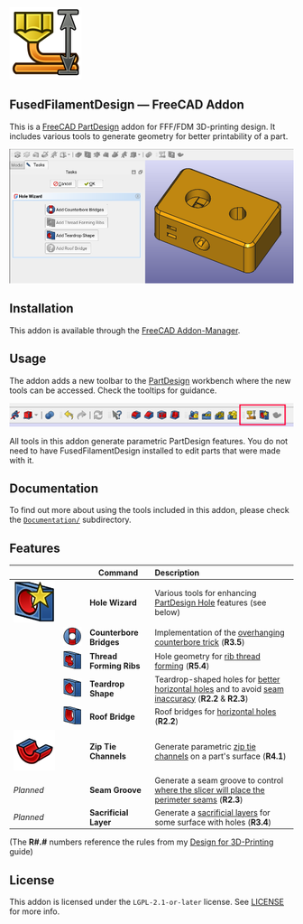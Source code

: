 ![FusedFilamentDesign Logo](./Resources/icons/ffDesign_Logo.svg)
## FusedFilamentDesign — FreeCAD Addon

This is a [FreeCAD PartDesign][fc-partdesign] addon for FFF/FDM 3D-printing design.  It includes various tools to generate geometry for better printability of a part.

![A demo screenshot of the Hole Wizard in action](./Resources/splash.png)

## Installation
This addon is available through the [FreeCAD Addon-Manager](https://wiki.freecad.org/Std_AddonMgr).

## Usage
The addon adds a new toolbar to the [PartDesign][fc-partdesign] workbench where the new tools can be accessed.  Check the tooltips for guidance.

![Screenshot of the FusedFilamentDesign toolbar](./Resources/toolbar.png)

All tools in this addon generate parametric PartDesign features.  You do not need to have FusedFilamentDesign installed to edit parts that were made with it.

## Documentation
To find out more about using the tools included in this addon, please check the [`Documentation/`](./Documentation/README.md) subdirectory.

## Features
| | | Command | Description |
|---|---|---|:---|
| ![ffDesign_HoleWizard](./Resources/icons/ffDesign_HoleWizard.svg) | | **Hole Wizard** | Various tools for enhancing [PartDesign Hole][fc-hole] features (see below) |
| | ![ffDesign_CounterboreBridges](./Resources/icons/ffDesign_CounterboreBridges.svg) | **Counterbore Bridges** | Implementation of the [overhanging counterbore trick][df3dp-counterbore] (**R3.5**) |
| | ![ffDesign_RibThreads](./Resources/icons/ffDesign_RibThreads.svg) | **Thread Forming Ribs** | Hole geometry for [rib thread forming][df3dp-ribthreads] (**R5.4**) |
| | ![ffDesign_Teardrop](./Resources/icons/ffDesign_Teardrop.svg) | **Teardrop Shape** | Teardrop-shaped holes for [better horizontal holes][df3dp-horizontal-holes] and to avoid [seam inaccuracy][df3dp-seam] (**R2.2** & **R2.3**) |
| | ![ffDesign_RoofBridge](./Resources/icons/ffDesign_RoofBridge.svg) | **Roof Bridge** | Roof bridges for [horizontal holes][df3dp-horizontal-holes] (**R2.2**) |
| ![ffDesign_ZipTieChannels](./Resources/icons/ffDesign_ZipTieChannels.svg) | | **Zip Tie Channels** | Generate parametric [zip tie channels][df3dp-zip-ties] on a part's surface (**R4.1**) |
| _Planned_ | | **Seam Groove** | Generate a seam groove to control [where the slicer will place the perimeter seams][df3dp-seam] (**R2.3**)|
| _Planned_ | | **Sacrificial Layer** | Generate a [sacrificial layers][df3dp-sacrificial] for some surface with holes (**R3.4**) |

(The **R#.#** numbers reference the rules from my [Design for 3D-Printing][df3dp-main] guide)

## License
This addon is licensed under the `LGPL-2.1-or-later` license.  See [LICENSE](./LICENSE) for more info.

[fc-partdesign]: https://wiki.freecad.org/PartDesign_Workbench
[fc-hole]: https://wiki.freecad.org/PartDesign_Hole
[fc-additional-workbenches]: https://wiki.freecad.org/How_to_install_additional_workbenches
[df3dp-main]: https://blog.rahix.de/design-for-3d-printing/
[df3dp-counterbore]: https://blog.rahix.de/design-for-3d-printing/#the-overhanging-counterbore-trick
[df3dp-ribthreads]: https://blog.rahix.de/design-for-3d-printing/#rib-thread-forming
[df3dp-horizontal-holes]: https://blog.rahix.de/design-for-3d-printing/#horizontal-holes
[df3dp-seam]: https://blog.rahix.de/design-for-3d-printing/#seemingly-seamless
[df3dp-sacrificial]: https://blog.rahix.de/design-for-3d-printing/#sacrificial-layers
[df3dp-zip-ties]: https://blog.rahix.de/design-for-3d-printing/#zip-tie-channels
